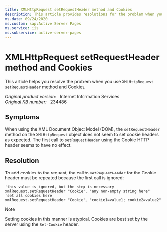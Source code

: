 ```yaml
---
title: XMLHttpRequest setRequestHeader method and Cookies
description: This article provides resolutions for the problem when you use XMLHttpRequest setRequestHeader method and Cookies.
ms.date: 09/24/2020
ms.custom: sap:Active Server Pages
ms.service: iis
ms.subservice: active-server-pages
---
```

# XMLHttpRequest setRequestHeader method and Cookies

This article helps you resolve the problem when you use `XMLHttpRequest` `setRequestHeader` method and Cookies.

_Original product version:_ &nbsp; Internet Information Services  
_Original KB number:_ &nbsp; 234486

## Symptoms

When using the XML Document Object Model (DOM), the `setRequestHeader` method on the `XMLHttpRequest` object does not seem to set cookie headers as expected. The first call to `setRequestHeader` using the Cookie HTTP header seems to have no effect.

## Resolution

To add cookies to the request, the call to `setRequestHeader` for the Cookie header must be repeated because the first call is ignored:

```vbscript
'this value is ignored, but the step is necessary
xmlRequest.setRequestHeader "Cookie", "any non-empty string here"
'set all cookies here
xmlRequest.setRequestHeader "Cookie", "cookie1=value1; cookie2=value2"
```

> [!NOTE]
> Setting cookies in this manner is atypical. Cookies are best set by the server using the `Set-Cookie` header.

